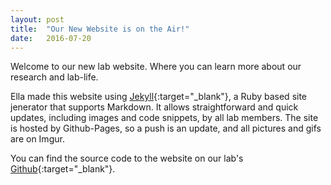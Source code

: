 ```yaml
---
layout: post
title:  "Our New Website is on the Air!"
date:   2016-07-20  
---
```


Welcome to our new lab website. Where you can learn more about our research and lab-life.  

Ella made this website using [Jekyll](https://jekyllrb.com/){:target="_blank"}, a Ruby based site jenerator that supports Markdown. It allows straightforward and quick updates, including images and code snippets, by all lab members. The site is hosted by Github-Pages, so a push is an update, and all pictures and gifs are on Imgur. 

You can find the source code to the website on our lab's [Github](https://github.com/PreibischLab){:target="_blank"}.
